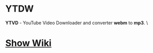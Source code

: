 # YTDW
**YTVD** - YouTube Video Downloader and converter **webm** to **mp3**.
\
# [Show Wiki](https://github.com/BlxckFox/YTDW/wiki) 
